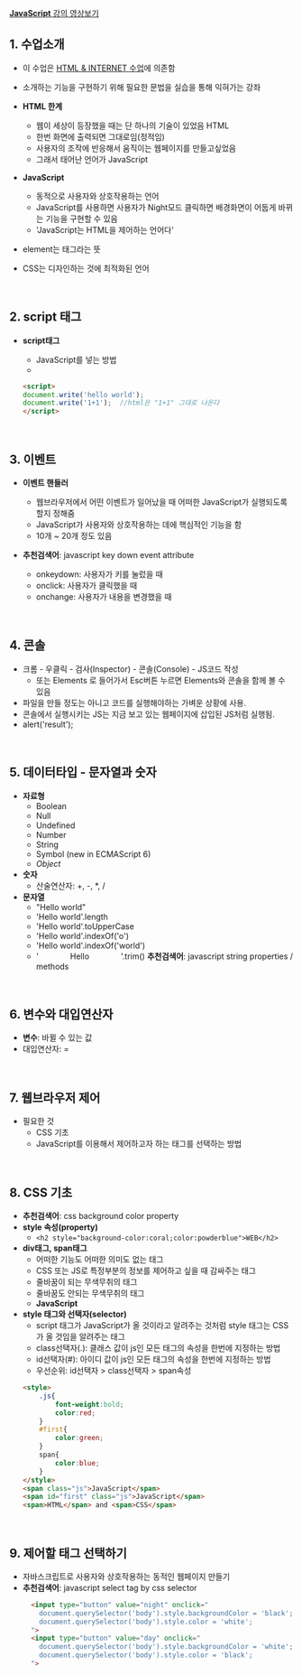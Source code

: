 [__JavaScript__ 강의 영상보기](https://opentutorials.org/course/3085)


## 1. 수업소개
- 이 수업은 [HTML & INTERNET 수업](https://opentutorials.org/course/3084)에 의존함
- 소개하는 기능을 구현하기 위해 필요한 문법을 실습을 통해 익혀가는 강좌

- __HTML 한계__
    - 웹이 세상이 등장했을 때는 단 하나의 기술이 있었음 HTML
    - 한번 화면에 출력되면 그대로임(정적임)
    - 사용자의 조작에 반응해서 움직이는 웹페이지를 만들고싶었음
    - 그래서 태어난 언어가 JavaScript

- __JavaScript__
    - 동적으로 사용자와 상호작용하는 언어
    - JavaScript를 사용하면 사용자가 Night모드 클릭하면 배경화면이 어둡게 바뀌는 기능을 구현할 수 있음
    - 'JavaScript는 HTML을 제어하는 언어다'

- element는 태그라는 뜻
- CSS는 디자인하는 것에 최적화된 언어
<br>

## 2. script 태그
- __script태그__
    - JavaScript를 넣는 방법
    - <script></script>
    
    ```html
    <script>
    document.write('hello world');
    document.write('1+1');  //html은 "1+1" 그대로 나온다
    </script>
    ```
<br>


## 3. 이벤트
- __이벤트 핸들러__
    - 웹브라우저에서 어떤 이벤트가 일어났을 때 어떠한 JavaScript가 실행되도록 할지 정해줌
    - JavaScript가 사용자와 상호작용하는 데에 핵심적인 기능을 함
    - 10개 ~ 20개 정도 있음
    
- __추천검색어__: javascript key down event attribute
    - onkeydown: 사용자가 키를 눌렀을 때
    - onclick: 사용자가 클릭했을 때
    - onchange: 사용자가 내용을 변경했을 때
<br>


## 4. 콘솔
- 크롬 - 우클릭 - 검사(Inspector) - 콘솔(Console) - JS코드 작성
    - 또는 Elements 로 들어가서 Esc버튼 누르면 Elements와 콘솔을 함께 볼 수 있음
- 파일을 만들 정도는 아니고 코드를 실행해야하는 가벼운 상황에 사용.
- 콘솔에서 실행시키는 JS는 지금 보고 있는 웹페이지에 삽입된 JS처럼 실행됨.
- alert('result');
<br>


## 5. 데이터타입 - 문자열과 숫자
- __자료형__
    - Boolean
    - Null
    - Undefined
    - Number
    - String
    - Symbol (new in ECMAScript 6)
    - _Object_
- __숫자__
    - 산술연산자: +, -, *, /
- __문자열__
    - "Hello world"
    - 'Hello world'.length
    - 'Hello world'.toUpperCase
    - 'Hello world'.indexOf('o')
    - 'Hello world'.indexOf('world')
    - '　　　　Hello　　　　'.trim()
__추천검색어__: javascript string properties / methods
<br>


## 6. 변수와 대입연산자
- __변수__: 바뀔 수 있는 값
- 대입연산자: =
<br>


## 7. 웹브라우저 제어
- 필요한 것
    - CSS 기초
    - JavaScript를 이용해서 제어하고자 하는 태그를 선택하는 방법
<br>


## 8. CSS 기초
- __추천검색어__: css background color property
- __style 속성(property)__
    - `<h2 style="background-color:coral;color:powderblue">WEB</h2>`
- __div태그, span태그__
    - 어떠한 기능도 어떠한 의미도 없는 태그
    - CSS 또는 JS로 특정부분의 정보를 제어하고 싶을 때 감싸주는 태그
    - <div></div> 줄바꿈이 되는 무색무취의 태그
    - <span></span> 줄바꿈도 안되는 무색무취의 태그
    - <span style="font-weight:bold;">JavaScript</span>
- __style 태그와 선택자(selector)__
    - script 태그가 JavaScript가 올 것이라고 알려주는 것처럼 style 태그는 CSS가 올 것임을 알려주는 태그
    - class선택자(.): 클래스 값이 js인 모든 태그의 속성을 한번에 지정하는 방법
    - id선택자(#): 아이디 값이 js인 모든 태그의 속성을 한번에 지정하는 방법
    - 우선순위: id선택자 > class선택자 > span속성
    ```html
    <style>
        .js{
            font-weight:bold;
            color:red;
        }
        #first{
            color:green;
        }
        span{
            color:blue;
        }
    </style>
    <span class="js">JavaScript</span>
    <span id="first" class="js">JavaScript</span>
    <span>HTML</span> and <span>CSS</span>
    ```
<br>


## 9. __제어할 태그 선택하기__
- 자바스크립트로 사용자와 상호작용하는 동적인 웹페이지 만들기
- __추천검색어__: javascript select tag by css selector
    ```html
      <input type="button" value="night" onclick="
        document.querySelector('body').style.backgroundColor = 'black';
        document.querySelector('body').style.color = 'white';
      ">
      <input type="button" value="day" onclick="
        document.querySelector('body').style.backgroundColor = 'white';
        document.querySelector('body').style.color = 'black';
      ">
     ```
<br>
